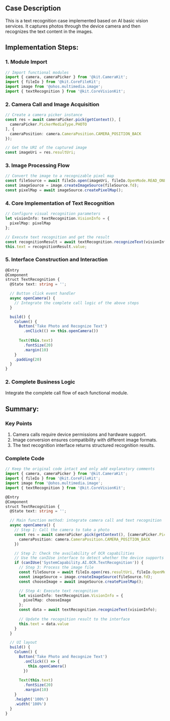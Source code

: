 
## Case Description
This is a text recognition case implemented based on AI basic vision services. It captures photos through the device camera and then recognizes the text content in the images.

## Implementation Steps:
### 1. Module Import
```typescript
// Import functional modules
import { camera, cameraPicker } from '@kit.CameraKit';
import { fileIo } from '@kit.CoreFileKit';
import image from '@ohos.multimedia.image';
import { textRecognition } from '@kit.CoreVisionKit';
```

### 2. Camera Call and Image Acquisition
```typescript
// Create a camera picker instance
const res = await cameraPicker.pick(getContext(), [
  cameraPicker.PickerMediaType.PHOTO
], {
  cameraPosition: camera.CameraPosition.CAMERA_POSITION_BACK
});

// Get the URI of the captured image
const imageUri = res.resultUri;
```

### 3. Image Processing Flow
```typescript
// Convert the image to a recognizable pixel map
const fileSource = await fileIo.open(imageUri, fileIo.OpenMode.READ_ONLY);
const imageSource = image.createImageSource(fileSource.fd);
const pixelMap = await imageSource.createPixelMap();
```

### 4. Core Implementation of Text Recognition
```typescript
// Configure visual recognition parameters
let visionInfo: textRecognition.VisionInfo = {
  pixelMap: pixelMap
};

// Execute text recognition and get the result
const recognitionResult = await textRecognition.recognizeText(visionInfo);
this.text = recognitionResult.value;
```

### 5. Interface Construction and Interaction
```typescript
@Entry
@Component
struct TextRecognition {
  @State text: string = '';

  // Button click event handler
  async openCamera() {
    // Integrate the complete call logic of the above steps
  }

  build() {
    Column() {
      Button('Take Photo and Recognize Text')
        .onClick(() => this.openCamera())
      
      Text(this.text)
        .fontSize(20)
        .margin(10)
    }
    .padding(20)
  }
}
```

### 2. Complete Business Logic
Integrate the complete call flow of each functional module.

## Summary:
### Key Points
1. Camera calls require device permissions and hardware support.
2. Image conversion ensures compatibility with different image formats.
3. The text recognition interface returns structured recognition results.

### Complete Code
```typescript
// Keep the original code intact and only add explanatory comments
import { camera, cameraPicker } from '@kit.CameraKit';
import { fileIo } from '@kit.CoreFileKit';
import image from '@ohos.multimedia.image';
import { textRecognition } from '@kit.CoreVisionKit';

@Entry
@Component
struct TextRecognition {
  @State text: string = '';

  // Main function method: integrate camera call and text recognition
  async openCamera() {
    // Step 1: Call the camera to take a photo
    const res = await cameraPicker.pick(getContext(), [cameraPicker.PickerMediaType.PHOTO], {
      cameraPosition: camera.CameraPosition.CAMERA_POSITION_BACK
    })

    // Step 2: Check the availability of OCR capabilities
    // Use the canIUse interface to detect whether the device supports text recognition capabilities
    if (canIUse('SystemCapability.AI.OCR.TextRecognition')) {
      // Step 3: Process the image file
      const fileSource = await fileIo.open(res.resultUri, fileIo.OpenMode.READ_ONLY);
      const imageSource = image.createImageSource(fileSource.fd);
      const chooseImage = await imageSource.createPixelMap();

      // Step 4: Execute text recognition
      let visionInfo: textRecognition.VisionInfo = {
        pixelMap: chooseImage
      };
      const data = await textRecognition.recognizeText(visionInfo);
      
      // Update the recognition result to the interface
      this.text = data.value
    }
  }

  // UI layout
  build() {
    Column() {
      Button('Take Photo and Recognize Text')
        .onClick(() => {
          this.openCamera()
        })
      
      Text(this.text)
        .fontSize(20)
        .margin(10)
    }
    .height('100%')
    .width('100%')
  }
}
```